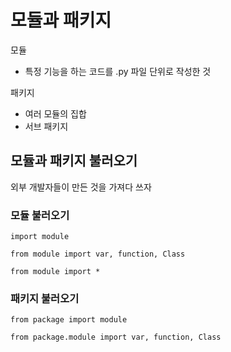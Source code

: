 # 모듈과 패키지

모듈
- 특정 기능을 하는 코드를 .py 파일 단위로 작성한 것

패키지
- 여러 모듈의 집합
- 서브 패키지

## 모듈과 패키지 불러오기

외부 개발자들이 만든 것을 가져다 쓰자

### 모듈 불러오기

`import module`

`from module import var, function, Class`

`from module import *`

### 패키지 불러오기

`from package import module`

`from package.module import var, function, Class`